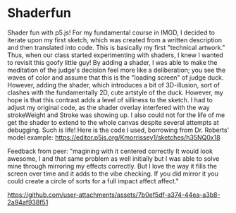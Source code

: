 # Shaderfun
Shader fun with p5.js!
For my fundamental course in IMGD, I decided to iterate upon my first sketch, which was created from a written description and then translated into code. This is basically my first "technical artwork." Thus, when our class started experimenting with shaders, I knew I wanted to revisit this goofy little guy! By adding a shader, I was able to make the meditation of the judge's decision feel more like a deliberation; you see the waves of color and assume that this is the "loading screen" of judge duck. However, adding the shader, which introduces a bit of 3D-illusion, sort of clashes with the fundamentally 2D, cute artstyle of the duck. However, my hope is that this contrast adds a level of silliness to the sketch. I had to adjust my original code, as the shader overlay interfered with the way strokeWeight and Stroke was showing up. I also could not for the life of me get the shader to extend to the whole canvas despite several attempts at debugging. Such is life!
Here is the code I used, borrowing from Dr. Roberts' model example: https://editor.p5js.org/Kmorrissey1/sketches/h35NQ0x18

Feedback from peer: "magining with it centered correctly It would look awesome, I and that same problem as well initially but I was able to solve mine through mirroring my effects correctly. But I love the way it fills the screen over time  and it adds to the vibe checking. If you did mirror it you could create a circle of sorts for a full impact affect affect." 



https://github.com/user-attachments/assets/7b0ef5df-a374-44ea-a3b8-2a94af938f51


